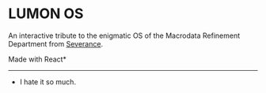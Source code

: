 # LUMON OS

An interactive tribute to the enigmatic OS of the Macrodata Refinement Department from [Severance](https://www.imdb.com/title/tt11280740/).

Made with React*

_____
* I hate it so much.